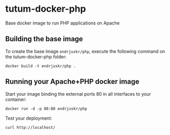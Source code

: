 tutum-docker-php
================

Base docker image to run PHP applications on Apache


Building the base image
-----------------------

To create the base image `endrjuskr/php`, execute the following command on the tutum-docker-php folder:

    docker build -t endrjuskr/php .


Running your Apache+PHP docker image
------------------------------------

Start your image binding the external ports 80 in all interfaces to your container:

    docker run -d -p 80:80 endrjuskr/php

Test your deployment:

    curl http://localhost/

